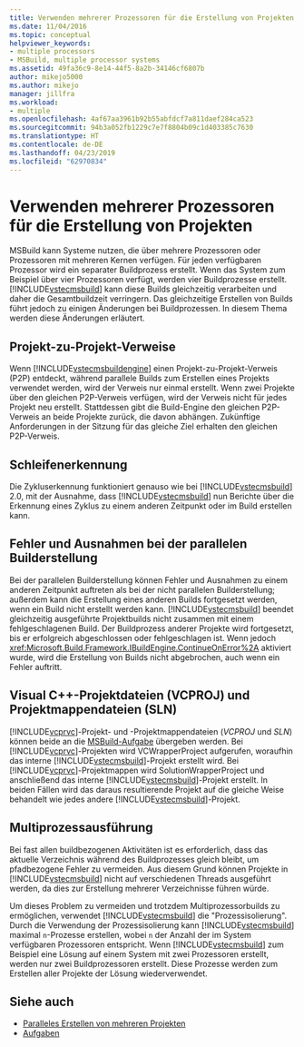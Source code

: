 ```yaml
---
title: Verwenden mehrerer Prozessoren für die Erstellung von Projekten | Microsoft-Dokumentation
ms.date: 11/04/2016
ms.topic: conceptual
helpviewer_keywords:
- multiple processors
- MSBuild, multiple processor systems
ms.assetid: 49fa36c9-8e14-44f5-8a2b-34146cf6807b
author: mikejo5000
ms.author: mikejo
manager: jillfra
ms.workload:
- multiple
ms.openlocfilehash: 4af67aa3961b92b55abfdcf7a811daef284ca523
ms.sourcegitcommit: 94b3a052fb1229c7e7f8804b09c1d403385c7630
ms.translationtype: HT
ms.contentlocale: de-DE
ms.lasthandoff: 04/23/2019
ms.locfileid: "62970834"
---
```

# <a name="use-multiple-processors-to-build-projects"></a>Verwenden mehrerer Prozessoren für die Erstellung von Projekten
MSBuild kann Systeme nutzen, die über mehrere Prozessoren oder Prozessoren mit mehreren Kernen verfügen. Für jeden verfügbaren Prozessor wird ein separater Buildprozess erstellt. Wenn das System zum Beispiel über vier Prozessoren verfügt, werden vier Buildprozesse erstellt. [!INCLUDE[vstecmsbuild](../extensibility/internals/includes/vstecmsbuild_md.md)] kann diese Builds gleichzeitig verarbeiten und daher die Gesamtbuildzeit verringern. Das gleichzeitige Erstellen von Builds führt jedoch zu einigen Änderungen bei Buildprozessen. In diesem Thema werden diese Änderungen erläutert.

## <a name="project-to-project-references"></a>Projekt-zu-Projekt-Verweise
 Wenn [!INCLUDE[vstecmsbuildengine](../msbuild/includes/vstecmsbuildengine_md.md)] einen Projekt-zu-Projekt-Verweis (P2P) entdeckt, während parallele Builds zum Erstellen eines Projekts verwendet werden, wird der Verweis nur einmal erstellt. Wenn zwei Projekte über den gleichen P2P-Verweis verfügen, wird der Verweis nicht für jedes Projekt neu erstellt. Stattdessen gibt die Build-Engine den gleichen P2P-Verweis an beide Projekte zurück, die davon abhängen. Zukünftige Anforderungen in der Sitzung für das gleiche Ziel erhalten den gleichen P2P-Verweis.

## <a name="cycle-detection"></a>Schleifenerkennung
 Die Zykluserkennung funktioniert genauso wie bei [!INCLUDE[vstecmsbuild](../extensibility/internals/includes/vstecmsbuild_md.md)] 2.0, mit der Ausnahme, dass [!INCLUDE[vstecmsbuild](../extensibility/internals/includes/vstecmsbuild_md.md)] nun Berichte über die Erkennung eines Zyklus zu einem anderen Zeitpunkt oder im Build erstellen kann.

## <a name="errors-and-exceptions-during-parallel-builds"></a>Fehler und Ausnahmen bei der parallelen Builderstellung
 Bei der parallelen Builderstellung können Fehler und Ausnahmen zu einem anderen Zeitpunkt auftreten als bei der nicht parallelen Builderstellung; außerdem kann die Erstellung eines anderen Builds fortgesetzt werden, wenn ein Build nicht erstellt werden kann. [!INCLUDE[vstecmsbuild](../extensibility/internals/includes/vstecmsbuild_md.md)] beendet gleichzeitig ausgeführte Projektbuilds nicht zusammen mit einem fehlgeschlagenen Build. Der Buildprozess anderer Projekte wird fortgesetzt, bis er erfolgreich abgeschlossen oder fehlgeschlagen ist. Wenn jedoch <xref:Microsoft.Build.Framework.IBuildEngine.ContinueOnError%2A> aktiviert wurde, wird die Erstellung von Builds nicht abgebrochen, auch wenn ein Fehler auftritt.

## <a name="visual-c-project-vcproj-and-solution-sln-files"></a>Visual C++-Projektdateien (VCPROJ) und Projektmappendateien (SLN)
 [!INCLUDE[vcprvc](../code-quality/includes/vcprvc_md.md)]-Projekt- und -Projektmappendateien (*VCPROJ* und *SLN*) können beide an die [MSBuild-Aufgabe](../msbuild/msbuild-task.md) übergeben werden. Bei [!INCLUDE[vcprvc](../code-quality/includes/vcprvc_md.md)]-Projekten wird VCWrapperProject aufgerufen, woraufhin das interne [!INCLUDE[vstecmsbuild](../extensibility/internals/includes/vstecmsbuild_md.md)]-Projekt erstellt wird. Bei [!INCLUDE[vcprvc](../code-quality/includes/vcprvc_md.md)]-Projektmappen wird SolutionWrapperProject und anschließend das interne [!INCLUDE[vstecmsbuild](../extensibility/internals/includes/vstecmsbuild_md.md)]-Projekt erstellt. In beiden Fällen wird das daraus resultierende Projekt auf die gleiche Weise behandelt wie jedes andere [!INCLUDE[vstecmsbuild](../extensibility/internals/includes/vstecmsbuild_md.md)]-Projekt.

## <a name="multi-process-execution"></a>Multiprozessausführung
 Bei fast allen buildbezogenen Aktivitäten ist es erforderlich, dass das aktuelle Verzeichnis während des Buildprozesses gleich bleibt, um pfadbezogene Fehler zu vermeiden. Aus diesem Grund können Projekte in [!INCLUDE[vstecmsbuild](../extensibility/internals/includes/vstecmsbuild_md.md)] nicht auf verschiedenen Threads ausgeführt werden, da dies zur Erstellung mehrerer Verzeichnisse führen würde.

 Um dieses Problem zu vermeiden und trotzdem Multiprozessorbuilds zu ermöglichen, verwendet [!INCLUDE[vstecmsbuild](../extensibility/internals/includes/vstecmsbuild_md.md)] die "Prozessisolierung". Durch die Verwendung der Prozessisolierung kann [!INCLUDE[vstecmsbuild](../extensibility/internals/includes/vstecmsbuild_md.md)] maximal `n`-Prozesse erstellen, wobei `n` der Anzahl der im System verfügbaren Prozessoren entspricht. Wenn [!INCLUDE[vstecmsbuild](../extensibility/internals/includes/vstecmsbuild_md.md)] zum Beispiel eine Lösung auf einem System mit zwei Prozessoren erstellt, werden nur zwei Buildprozessoren erstellt. Diese Prozesse werden zum Erstellen aller Projekte der Lösung wiederverwendet.

## <a name="see-also"></a>Siehe auch
- [Paralleles Erstellen von mehreren Projekten](../msbuild/building-multiple-projects-in-parallel-with-msbuild.md)
- [Aufgaben](../msbuild/msbuild-tasks.md)